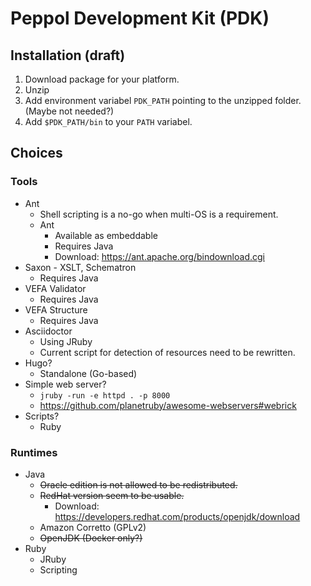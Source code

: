 # Peppol Development Kit (PDK)


## Installation (draft)

1. Download package for your platform.
2. Unzip
3. Add environment variabel `PDK_PATH` pointing to the unzipped folder. (Maybe not needed?)
4. Add `$PDK_PATH/bin` to your `PATH` variabel.



## Choices


### Tools

* Ant
  * Shell scripting is a no-go when multi-OS is a requirement.
  * Ant
    * Available as embeddable
    * Requires Java
    * Download: https://ant.apache.org/bindownload.cgi
* Saxon - XSLT, Schematron
  * Requires Java
* VEFA Validator
  * Requires Java
* VEFA Structure
  * Requires Java
* Asciidoctor
  * Using JRuby
  * Current script for detection of resources need to be rewritten.
* Hugo?
  * Standalone (Go-based)
* Simple web server?
  * `jruby -run -e httpd . -p 8000`
  * https://github.com/planetruby/awesome-webservers#webrick
* Scripts?
  * Ruby


### Runtimes

* Java
  * ~~Oracle edition is not allowed to be redistributed.~~
  * ~~RedHat version seem to be usable.~~
    * Download: https://developers.redhat.com/products/openjdk/download
  * Amazon Corretto (GPLv2)
  * ~~OpenJDK (Docker only?)~~
* Ruby
  * JRuby
  * Scripting
